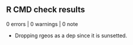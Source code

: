 ## R CMD check results

0 errors | 0 warnings | 0 note

* Dropping rgeos as a dep since it is sunsetted.
